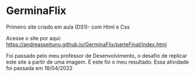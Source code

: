 # GerminaFlix
 Primeiro site criado em aula (DS1)- com Html e Css

Acesse o site por aqui: https://andreasseituno.github.io/GerminaFlix/parteFinal/index.html

Foi passado pelo meu professor de Desenvolvimento, o desafio de replicar este site a partir de uma imagem. E este foi o meu resultado.
Essa atividade foi passada em 18/04/2022
